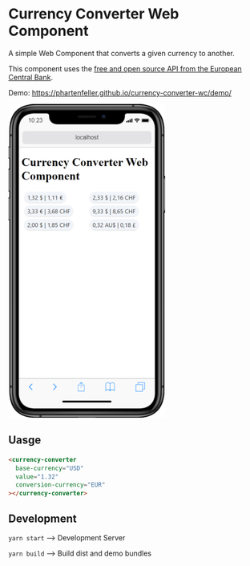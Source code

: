 # Currency Converter Web Component

A simple Web Component that converts a given currency to another.

This component uses the [free and open source API from the European Central Bank](https://exchangeratesapi.io/).

Demo: https://phartenfeller.github.io/currency-converter-wc/demo/

![demo](./assets/demo-screenshot.png)

## Uasge

```html
<currency-converter
  base-currency="USD"
  value="1.32"
  conversion-currency="EUR"
></currency-converter>
```

## Development

`yarn start` --> Development Server

`yarn build` --> Build dist and demo bundles
